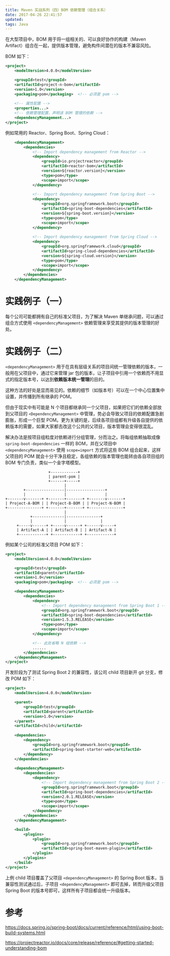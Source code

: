 ```yaml
---
title: Maven 实战系列（四）BOM 依赖管理（组合关系）
date: 2017-04-26 22:41:57
updated:
tags: Java
---
```


在大型项目中，BOM 用于将一组相关的、可以良好协作的构建（Maven Artifact）组合在一起，提供版本管理，避免构件间潜在的版本不兼容风险。

BOM 如下：

```XML
<project>
    <modelVersion>4.0.0</modelVersion>

    <groupId>test</groupId>
    <artifactId>project-n-bom</artifactId>
    <version>1.0</version>
    <packaging>pom</packaging>  <!-- 必须是 pom -->
    
    <!-- 属性配置 -->
    <properties...>
    <!-- 依赖管理配置，声明该 BOM 管理的依赖 -->
    <dependencyManagement...>
</project>
```

例如常用的 Reactor、Spring Boot、Spring Cloud：

```XML
    <dependencyManagement>
        <dependencies>
            <!-- Import dependency management from Reactor -->
            <dependency>
                <groupId>io.projectreactor</groupId>
                <artifactId>reactor-bom</artifactId>
                <version>${reactor.version}</version>
                <type>pom</type>
                <scope>import</scope>
            </dependency>
            
            <!-- Import dependency management from Spring Boot -->
            <dependency>
                <groupId>org.springframework.boot</groupId>
                <artifactId>spring-boot-dependencies</artifactId>
                <version>${spring-boot.version}</version>
                <type>pom</type>
                <scope>import</scope>
            </dependency>
            
            <!-- Import dependency management from Spring Cloud -->
            <dependency>
                <groupId>org.springframework.cloud</groupId>
                <artifactId>spring-cloud-dependencies</artifactId>
                <version>${spring-cloud.version}</version>
                <type>pom</type>
                <scope>import</scope>
            </dependency>
        </dependencies>
    </dependencyManagement>
```

# 实践例子（一）

每个公司可能都拥有自己的标准父项目，为了解决 Maven 单继承问题，可以通过组合方式使用 `<dependencyManagement>` 依赖管理来享受其提供的版本管理的好处。

# 实践例子（二）

`<dependencyManagement>` 用于在具有层级关系的项目间统一管理依赖的版本，一般用在父项目中，通过它来管理 jar 包的版本，让子项目中引用一个依赖而不用显式的指定版本号，以达到**依赖版本统一管理**的目的。

这种方法的好处是显而易见的。依赖的细节（如版本号）可以在一个中心位置集中设置，并传播到所有继承的 POM。

但由于现实中有可能是 N 个项目都继承同一个父项目，如果把它们的依赖全部放到父项目的 `<DependencyManagement>` 中管理，势必会导致父项目的依赖配置急剧膨胀，形成一个巨型 POM。更为关键的是，后续各项目组都有升级各自提供的依赖版本的需要，如果大家都去改这个公共的父项目，版本管理会变得很混乱。

解决办法是按项目组粒度对依赖进行分组管理，分而治之。将每组依赖抽取成像 `spring-boot-dependencies` 一样的 BOM，并在父项目中 `<dependencyManagement>` 使用 `scope=import` 方式将这些 BOM 组合起来，这样父项目的 POM 就会十分干净且稳定，各组依赖的版本管理也能转由各自项目组的 BOM 专门负责，类似一个金字塔模型。

```
                   +------------+
                   | parent-pom |
                   +------+-----+
                          |
        +-----------------|-----------------+
        |                 |                 |
+-------v-------+ +-------+-------+ +-------v-------+
| Project-A-BOM | | Project-B-BOM | | Project-N-BOM |
+---------------+ +-------+-------+ +---------------+
                          |
           +--------------|---------------+
           |              |               |
     +-----v------+ +-----v------+ +------v-----+
     | Artifact-A | | Artifact-B | | Artifact-N |
     +------------+ +------------+ +------------+

```

例如某个公司的标准父项目 POM 如下：

```xml
<project>
    <modelVersion>4.0.0</modelVersion>

    <groupId>test</groupId>
    <artifactId>parent</artifactId>
    <version>1.0</version>
    <packaging>pom</packaging>  <!-- 必须是 pom -->

    <dependencyManagement>
        <dependencies>
            <dependency>
                <!-- Import dependency management from Spring Boot 1 -->
                <groupId>org.springframework.boot</groupId>
                <artifactId>spring-boot-dependencies</artifactId>
                <version>1.5.3.RELEASE</version>
                <type>pom</type>
                <scope>import</scope>
            </dependency>

            <!-- 此处省略 N 组依赖 -->
            ......
        </dependencies>
    </dependencyManagement>
</project>
```

开发阶段为了测试 Spring Boot 2 的兼容性，该公司 child 项目新开 git 分支，修改 POM 如下：

```xml
<project>
    <modelVersion>4.0.0</modelVersion>

    <parent>
        <groupId>test</groupId>
        <artifactId>parent</artifactId>
        <version>1.0</version>
    </parent>
    <artifactId>child</artifactId>
  
    <dependencies>
        <dependency>
            <groupId>org.springframework.boot</groupId>
            <artifactId>spring-boot-starter-web</artifactId>
        </dependency>
    </dependencies>
  
    <dependencyManagement>
        <dependencies>
            <dependency>
                <!-- Import dependency management from Spring Boot 2 -->
                <groupId>org.springframework.boot</groupId>
                <artifactId>spring-boot-dependencies</artifactId>
                <version>2.0.1.RELEASE</version>
                <type>pom</type>
                <scope>import</scope>
            </dependency>
        </dependencies>
    </dependencyManagement>

    <build>
        <plugins>
            <plugin>
                <groupId>org.springframework.boot</groupId>
                <artifactId>spring-boot-maven-plugin</artifactId>
            </plugin>
        </plugins>
    </build>
</project>
```

上例 child 项目覆盖了父项目 `<dependencyManagement>` 的 Spring Boot 版本，当兼容性测试通过后，子项目 `<dependencyManagement>` 即可去掉，转而升级父项目 Spring Boot 的版本号即可，这样所有子项目都会统一升级版本。

# 参考

https://docs.spring.io/spring-boot/docs/current/reference/html/using-boot-build-systems.html

https://projectreactor.io/docs/core/release/reference/#getting-started-understanding-bom
